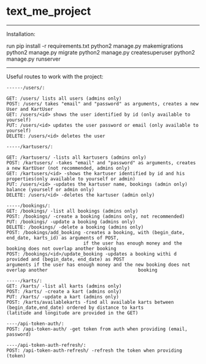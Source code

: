 # text_me_project
**********

Installation:

run pip install -r requirements.txt
python2 manage.py makemigrations
python2 manage.py migrate
python2 manage.py createsuperuser
python2 manage.py runserver

**********
Useful routes to work with the project:


    ------/users/:

    GET: /users/ lists all users (admins only)
    POST: /users/ takes "email" and "password" as arguments, creates a new User and KartUser
    GET: /users/<id> shows the user identified by id (only available to yourself)
    PUT: /users/<id> updates the user password or email (only available to yourself)
    DELETE: /users/<id> deletes the user

    -----/kartusers/:

    GET: /kartusers/ -lists all kartusers (admins only)
    POST: /kartusers/ -takes "email" and "password" as arguments, creates a new KartUser (not recommended, admins only)
    GET: /kartusers/<id> -shows the kartuser identified by id and his properties(only available to yourself or admin)
    PUT: /users/<id> -updates the kartuser name, bookings (admin only) balance (yourself or admin only)
    DELETE: /users/<id> -deletes the kartuser (admin only)

    -----/bookings/:
    GET: /bookings/ -list all bookings (admins only)
    POST: /bookings/ -create a booking (admins only, not recommended)
    PUT: /bookings/ -update a booking (admins only)
    DELETE: /bookings/ -delete a booking (admins only)
    POST: /bookings/add_booking -creates a booking, with (begin_date, end_date, karts_id) as arguments of POST,
                                if the user has enough money and the booking does not overlap another booking
    POST: /bookings/<id>/update_booking -updates a booking withi d provided and (begin_date, end_date) as POST                                      arguments if the user has enough money and the new booking does not overlap another                                 booking
    
    -----/karts/:
    GET: /karts/ -list all karts (admins only)
    POST: /karts/ -create a kart (admins only)
    PUT: /karts/ -update a kart (admins only)
    POST: /karts/availablekarts -find all available karts between (begin_date,end_date) ordered by distance to karts                                (latitude and longitude are provided in the GET)

    ----/api-token-auth/:
    POST: /api-token-auth/ -get token from auth when providing (email, password)

    ----/api-token-auth-refresh/:
    POST: /api-token-auth-refresh/ -refresh the token when providing (token)

